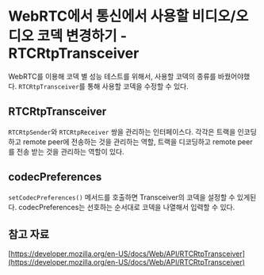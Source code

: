 # WebRTC에서 통신에서 사용할 비디오/오디오 코덱 변경하기 - RTCRtpTransceiver

WebRTC를 이용해 코덱 별 성능 테스트를 위해서, 사용할 코덱의 종류를 바꿨어야했다. `RTCRtpTransceiver`를 통해 사용할 코덱을 수정할 수 있다.

## RTCRtpTransceiver

`RTCRtpSender`와 `RTCRtpReceiver` 쌍을 관리하는 인터페이스다. 각각은 트랙을 인코딩하고 remote peer에 전송하는 것을 관리하는 역할, 트랙을 디코딩하고 remote peer를 전송 받는 것을 관리하는 역할이 있다.

## codecPreferences

`setCodecPreferences()` 메서드를 호출하면 Transceiver의 코덱을 설정할 수 있게된다.  codecPreferences는 선호하는 순서대로 코덱을 나열해서 입력할 수 있다.

## 참고 자료

[https://developer.mozilla.org/en-US/docs/Web/API/RTCRtpTransceiver](https://developer.mozilla.org/en-US/docs/Web/API/RTCRtpTransceiver)